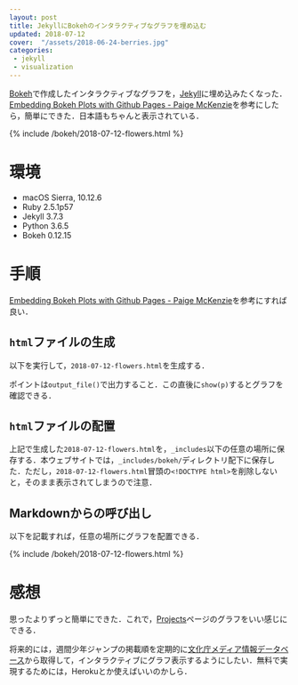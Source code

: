 ```yaml
---
layout: post
title: JekyllにBokehのインタラクティブなグラフを埋め込む
updated: 2018-07-12
cover:  "/assets/2018-06-24-berries.jpg"
categories:
 - jekyll
 - visualization
---
```


[Bokeh](https://bokeh.pydata.org/en/latest/)で作成したインタラクティブなグラフを，[Jekyll](https://jekyllrb-ja.github.io/)に埋め込みたくなった．[Embedding Bokeh Plots with Github Pages -
Paige McKenzie](https://p-mckenzie.github.io/python/2017/12/01/embedding-bokeh-with-github-pages/)を参考にしたら，簡単にできた．日本語もちゃんと表示されている．

{% include /bokeh/2018-07-12-flowers.html %}

# 環境

- macOS Sierra, 10.12.6
- Ruby 2.5.1p57
- Jekyll 3.7.3
- Python 3.6.5
- Bokeh 0.12.15

# 手順

[Embedding Bokeh Plots with Github Pages -
Paige McKenzie](https://p-mckenzie.github.io/python/2017/12/01/embedding-bokeh-with-github-pages/)を参考にすれば良い．

## `html`ファイルの生成

以下を実行して，`2018-07-12-flowers.html`を生成する．

<script src="https://gist.github.com/haltaro/45eed6ed78d3ebec38d167cb92eda519.js"></script>

ポイントは`output_file()`で出力すること．この直後に`show(p)`するとグラフを確認できる．

## `html`ファイルの配置

上記で生成した`2018-07-12-flowers.html`を，`_includes`以下の任意の場所に保存する．本ウェブサイトでは，`_includes/bokeh/`ディレクトリ配下に保存した．ただし，`2018-07-12-flowers.html`冒頭の`<!DOCTYPE html>`を削除しないと，そのまま表示されてしまうので注意．

## Markdownからの呼び出し

以下を記載すれば，任意の場所にグラフを配置できる．

<script src="https://gist.github.com/haltaro/7234b4192a1ccf8df6d64907ef9f7200.js"></script>

{% include /bokeh/2018-07-12-flowers.html %}

# 感想

思ったよりずっと簡単にできた．これで，[Projects](https://haltaro.github.io/projects/)ページのグラフをいい感じにできる．

将来的には，週間少年ジャンプの掲載順を定期的に[文化庁メディア情報データベース](https://mediaarts-db.bunka.go.jp/?locale=ja&display_view=sp)から取得して，インタラクティブにグラフ表示するようにしたい．無料で実現するためには，Herokuとか使えばいいのかしら．
